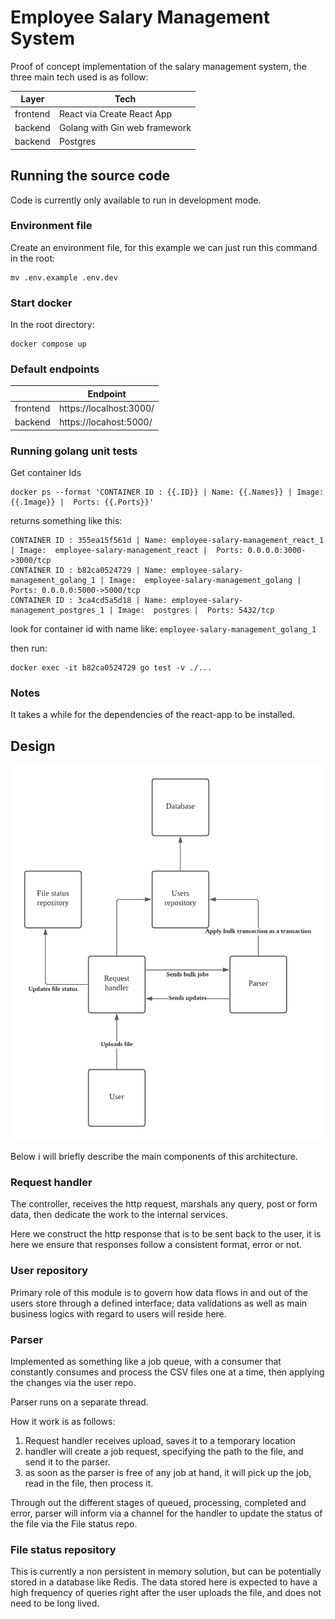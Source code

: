 # Employee Salary Management System

Proof of concept implementation of the salary management system, the three main tech used is as follow:

| Layer    | Tech                          |
| -------- | ----------------------------- |
| frontend | React via Create React App    |
| backend  | Golang with Gin web framework |
| backend  | Postgres                      |

## Running the source code

Code is currently only available to run in development mode.

### Environment file

Create an environment file, for this example we can just run this command in the root:

    mv .env.example .env.dev

### Start docker

In the root directory:

    docker compose up

### Default endpoints

|          | Endpoint                |
| -------- | ----------------------- |
| frontend | https://localhost:3000/ |
| backend  | https://locahost:5000/  |

### Running golang unit tests

Get container Ids

    docker ps --format 'CONTAINER ID : {{.ID}} | Name: {{.Names}} | Image:  {{.Image}} |  Ports: {{.Ports}}'

returns something like this:

    CONTAINER ID : 355ea15f561d | Name: employee-salary-management_react_1 | Image:  employee-salary-management_react |  Ports: 0.0.0.0:3000->3000/tcp
    CONTAINER ID : b82ca0524729 | Name: employee-salary-management_golang_1 | Image:  employee-salary-management_golang |  Ports: 0.0.0.0:5000->5000/tcp
    CONTAINER ID : 3ca4cd5a5d18 | Name: employee-salary-management_postgres_1 | Image:  postgres |  Ports: 5432/tcp

look for container id with name like: `employee-salary-management_golang_1`

then run:

    docker exec -it b82ca0524729 go test -v ./...

### Notes

It takes a while for the dependencies of the react-app to be installed.

## Design

![Architecture](architecture.png)

Below i will briefly describe the main components of this architecture.

### Request handler

The controller, receives the http request, marshals any query, post or form data, then dedicate the work to the internal services.

Here we construct the http response that is to be sent back to the user, it is here we ensure that responses follow a consistent format, error or not.

### User repository

Primary role of this module is to govern how data flows in and out of the users store through a defined interface; data validations as well as main business logics with regard to users will reside here.

### Parser

Implemented as something like a job queue, with a consumer that constantly consumes and process the CSV files one at a time, then applying the changes via the user repo.

Parser runs on a separate thread.

How it work is as follows:

1.  Request handler receives upload, saves it to a temporary location
2.  handler will create a job request, specifying the path to the file, and send it to the parser.
3.  as soon as the parser is free of any job at hand, it will pick up the job, read in the file, then process it.

Through out the different stages of queued, processing, completed and error, parser will inform via a channel for the handler to update the status of the file via the File status repo.

### File status repository

This is currently a non persistent in memory solution, but can be potentially stored in a database like Redis. The data stored here is expected to have a high frequency of queries right after the user uploads the file, and does not need to be long lived.
